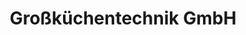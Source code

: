 ---
title: "Großküchentechnik GmbH"
url: /weilheim-in-oberbayern/grosskuechentechnik-gmbh/
shop: Küchen
---
